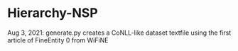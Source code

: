# Hierarchy-NSP

Aug 3, 2021: generate.py creates a CoNLL-like dataset textfile using the first article of FineEntity 0 from WiFiNE
